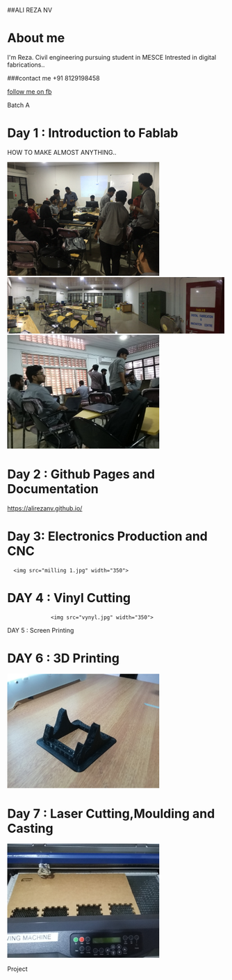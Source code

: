 ##ALI REZA NV

# About me


I'm Reza. Civil engineering pursuing student in MESCE
Intrested in digital fabrications..


###contact me
+91 8129198458

[follow me on fb ](https://www.facebook.com)



Batch A 

# Day 1 : Introduction to Fablab 

HOW TO MAKE ALMOST ANYTHING..

<img src="all.JPG" width="350">
<img src="LAB.jpg" width="500">

<img src="20170803_165959.jpg" width="350">




# Day 2 : Github Pages and Documentation
                               
   https://alirezanv.github.io/                            

# Day 3: Electronics Production and CNC
      <img src="milling 1.jpg" width="350">
                               
                               
# DAY 4 : Vinyl Cutting
                  <img src="vynyl.jpg" width="350">               	
DAY 5 : Screen Printing
                                	
# DAY 6 : 3D Printing
<img src="mob.jpg" width="350">
                                
# Day 7 : Laser Cutting,Moulding and Casting
<img src="key.jpg" width="350">


Project


